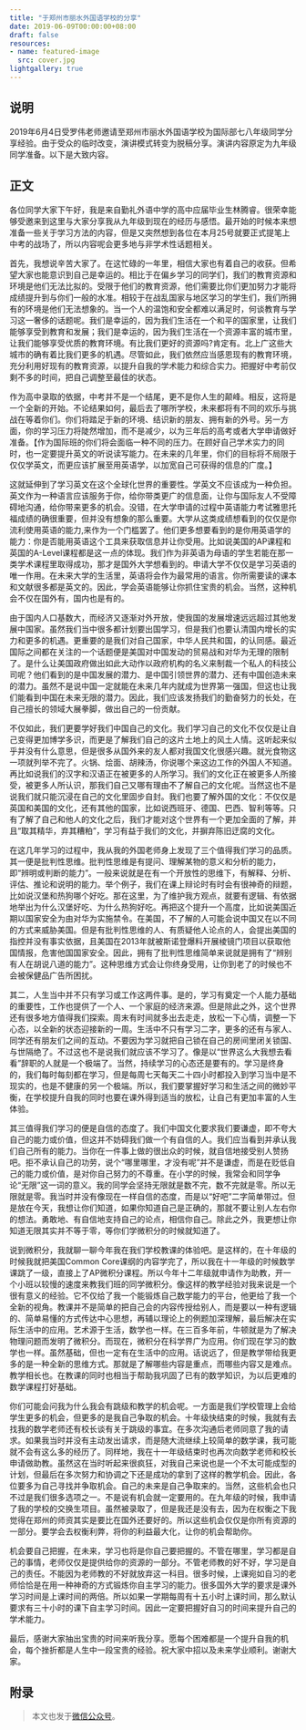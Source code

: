 ```yaml
---
title: "于郑州市丽水外国语学校的分享"
date: 2019-06-09T00:00:00+08:00
draft: false
resources:
- name: featured-image
  src: cover.jpg
lightgallery: true
---
```


## 说明

2019年6月4日受罗伟老师邀请至郑州市丽水外国语学校为国际部七八年级同学分享经验。由于受众的临时改变，演讲模式转变为脱稿分享。演讲内容原定为九年级同学准备。以下是大致内容。

## 正文

各位同学大家下午好，我是来自勤礼外语中学的高中应届毕业生林腾睿。很荣幸能够受邀来到这里与大家分享我从九年级到现在的经历与感悟。最开始的时候本来想准备一些关于学习方法的内容，但是又突然想到各位在本月25号就要正式提笔上中考的战场了，所以内容呢会更多地与非学术性话题相关。

首先，我想说辛苦大家了。在这忙碌的一年里，相信大家也有着自己的收获。但希望大家也能意识到自己是幸运的。相比于在偏乡学习的同学们，我们的教育资源和环境是他们无法比拟的。受限于他们的教育资源，他们需要比你们更加努力才能将成绩提升到与你们一般的水准。相较于在战乱国家与地区学习的学生们，我们所拥有的环境是他们无法想象的。当一个人的温饱和安全都难以满足时，何谈教育与学习这一奢侈的话题呢。我们是幸运的，因为我们生活在一个和平的国家里，让我们能够享受到教育和发展；我们是幸运的，因为我们生活在一个资源丰富的城市里，让我们能够享受优质的教育环境。有比我们更好的资源吗?肯定有。北上广这些大城市的确有着比我们更多的机遇。尽管如此，我们依然应当感恩现有的教育环境，充分利用好现有的教育资源，以提升自我的学术能力和综合实力。把握好中考前仅剩不多的时间，把自己调整至最佳的状态。

作为高中录取的依据，中考并不是一个结尾，更不是你人生的颠峰。相反，这将是一个全新的开始。不论结果如何，最后去了哪所学校，未来都将有不同的欢乐与挑战在等着你们。你们将踏足于新的环境、结识新的朋友、拥有新的外号。另一方面，你的学习压力将陡然增加，而不是减少，以为三年后的高考或者大学申请做好准备。【作为国际班的你们将会面临一种不同的压力。在顾好自己学术实力的同时，也一定要提升英文的听说读写能力。在未来的几年里，你们的目标将不局限于仅仅学英文，而更应该扩展至用英语学，以加宽自己可获得的信息的广度。】

这就延伸到了学习英文在这个全球化世界的重要性。学英文不应该成为一种负担。英文作为一种语言应该服务于你，给你带类更广的信息面，让你与国际友人不受障碍地沟通，给你带来更多的机会。没错，在大学申请的过程中英语能力考试雅思托福成绩的确很重要，但并没有想象的那么重要。大学从这类成绩想看到的仅仅是你流利使用英语的能力,来作为一个门槛罢了。他们更多想要看到的是你用英语学的能力：你是否能用英语这个工具来获取信息并让你受用。比如说美国的AP课程和英国的A-Level课程都是这一点的体现。我们作为非英语为母语的学生若能在那一类学术课程里取得成功，那才是国外大学想看到的。申请大学不仅仅是学习英语的唯一作用。在未来大学的生活里，英语将会作为最常用的语言。你所需要读的课本和文献很多都是英文的。因此，学会英语能够让你抓住宝贵的机会。当然，这种机会不仅在国外有，国内也是有的。

由于国内人口基数大，而经济又逐渐对外开放，使我国的发展增速远远超过其他发展中国家。虽然我们当中很多都计划要出国学习，但是我们也要认清国内增长的实力和更多的机遇。更重要的是我们对自己国家，中华人民共和国，的认同感。最近国际之间都在关注的一个话题便是美国对中国发动的贸易战和对华为无理的限制了。是什么让美国政府做出如此大动作以政府机构的名义来制裁一个私人的科技公司呢？他们看到的是中国发展的潜力、是中国引领世界的潜力、还有中国创造未来的潜力。虽然不是说中国一定就能在未来几年内就成为世界第一强国，但这也让我们能看到中国在未来无限的潜力。因此，我们应该发扬我们的勤奋努力的长处，在自己擅长的领域大展拳脚，做出自己的一份贡献。

不仅如此，我们更要学好我们中国自己的文化。我们学习自己的文化不仅仅是让自己变得更加博学多识，而更是了解我们自己的这片土地上的风土人情。这听起来似乎并没有什么意思，但是很多从国外来的友人都对我国文化很感兴趣。就光食物这一项就列举不完了。火锅、烩面、胡辣汤，你说哪个来这边工作的外国人不知道。再比如说我们的汉字和汉语正在被更多的人所学习。我们的文化正在被更多人所接受，被更多人所认识，那我们自己又哪有理由不了解自己的文化呢。当然这也不是说我们就只能沉浸在自己的文化里固步自封。我们也要了解外国的文化：不仅仅是英国和美国的文化，还有其他的国家，比如说西班牙、德国、巴西、智利等等。只有了解了自己和他人的文化之后，我们才能对这个世界有一个更加全面的了解，并且“取其精华，弃其糟粕”，学习有益于我们的文化，并摒弃陈旧迂腐的文化。

在这几年学习的过程中，我从我的外国老师身上发现了三个值得我们学习的品质。其一便是批判性思维。批判性思维是有提问、理解某物的意义和分析的能力，即“辨明或判断的能力”。一般来说就是在有一个开放性的思维下，有解释、分析、评估、推论和说明的能力。举个例子，我们在课上辩论时有时会有很神奇的辩题，比如说汉堡和热狗哪个好吃。那在这里，为了维护我方观点，就要有逻辑、有依据地举出为什么汉堡好吃、为什么热狗好吃。再把这个提升一个高度，比如说美国近期以国家安全为由对华为实施禁令。在美国，不了解的人可能会说中国又在以不同的方式来威胁美国。但是有批判性思维的人、有质疑他人论点的人，会提出美国的指控并没有事实依据，且美国在2013年就被斯诺登爆料开展棱镜门项目以获取他国情报，危害他国国家安全。因此，拥有了批判性思维简单来说就是拥有了“辨别有人在胡说八道的能力”。这种思维方式会让你终身受用，让你到老了的时候也不会被保健品广告所困扰。

其二，人生当中并不只有学习或工作这两件事。是的，学习有奠定一个人能力基础的重要性，工作也提供了一个人、一个家庭的经济来源。但是除此之外，这个世界还有很多地方值得我们探索。周末有时间就多出去走走，放松一下心情，调整一下心态，以全新的状态迎接新的一周。生活中不只有学习二字，更多的还有与家人、同学还有朋友们之间的互动。不要因为学习就把自己锁在自己的房间里闭关锁国、与世隔绝了。不过这也不是说我们就应该不学习了。像是以“世界这么大我想去看看”辞职的人就是一个极端了。当然，持续学习的心态还是要有的。学习是终身的，我们每时每刻都在学习，但是每周七天每天二十四小时都投入到学习当中是不现实的，也是不健康的另一个极端。所以，我们要掌握好学习和生活之间的微妙平衡，在学校提升自我的同时也要在课外得到适当的放松，让自己有更加丰富的人生体验。

其三值得我们学习的便是自信的态度了。我们中国文化要求我们要谦虚，即不夸大自己的能力或价值，但这并不妨碍我们做一个有自信的人。我们应当看到并承认我们自己所有的能力。当你在一件事上做的很出众的时候，就自信地接受别人赞扬吧。拒不承认自己的功劳，说个“哪里哪里，才没有呢”并不是谦虚，而是在贬低自己的能力或价值，是对你自己努力的不尊重。在小学的时候，我常会和同学争论“无限”这一词的意义。我的同学会坚持无限就是数不完，数不完就是零。所以无限就是零。我当时并没有像现在一样自信的态度，而是以“好吧”二字简单带过。但是放在今天，我想让你们知道，如果你知道自己是正确的，那就不要让别人左右你的想法。勇敢地、有自信地支持自己的论点，相信你自己。除此之外，我更想让你知道无限其实并不等于零，等你们学微积分的时候就知道了。

说到微积分，我就聊一聊今年我在我们学校教课的体验吧。是这样的，在十年级的时候我就把美国Common Core课纲的内容学完了，所以我在十一年级的时候数学课跳了一级，直接上了AP微积分课程。所以今年十二年级就申请作为助教，开一个小班以较慢的速度来教我们班的同学微积分。像这样的教学经验对我来说是一个很有意义的经验。它不仅给了我一个能锻炼自己数学能力的平台，他更给了我一个全新的视角。教课并不是简单的把自己会的内容传授给别人，而是要以一种有逻辑的、简单易懂的方式传达中心思想，再辅以理论上的例题加深理解，最后解决在实际生活中的应用。艺术源于生活，数学也一样。在三百多年前，牛顿就是为了解决物理问题而发明了微积分。而现在，微积分在科学界广为应用。你们现在学习的数学也一样。虽然基础，但也一定有在生活中的应用。话说远了，但是教学带给我更多的是一种全新的思维方式。那就是了解哪些内容是重点，而哪些内容又是难点。教学相长也。在教课的同时也相当于帮助我巩固了已有的数学知识，为以后更难的数学课程打好基础。

你们可能会问我为什么我会有跳级和教学的机会呢。一方面是我们学校管理上会给学生更多的机会，但更多的是我自己争取的机会。十年级快结束的时候，我就有去找我的数学老师还有校长谈有关于跳级的事宜。在多次沟通后老师同意了我的请求。如果我当时并没有主动发出请求，而是随大流继续上较简单的数学课，我可能就不会有这么多的经历了。同样地，我在十一年级结束时也再次向数学老师和校长申请做助教。虽然这在当时听起来很疯狂，对我自己来说也是一个不太可能成型的计划，但最后在多次努力和协调之下还是成功的拿到了这样的教学机会。因此，各位要多为自己寻找并争取机会。自己的未来是自己争取来的。当然，这些机会也只不过是我们很多选项之一。不是说有机会就一定要用的。在九年级的时候，我申请了我的学校的交换生项目。虽然被录取了，但是我还是没有去，因为在权衡之下我觉得在郑州的师资其实是要比在国外还要好的。所以这些机会仅仅是你所有资源的一部分。要学会去权衡利弊，将你的利益最大化，让你的机会帮助你。

机会要自己把握，在未来，学习也将是你自己要把握的。不管在哪里，学习都是自己的事情，老师仅仅是提供给你的资源的一部分。不管老师教的好不好，学习是自己的责任。不能因为老师教的不好就放弃这一科目。很多时候，上课宛如自习的老师恰恰是在用一种神奇的方式锻炼你自主学习的能力。很多国外大学的要求是课外学习时间是上课时间的两倍。所以如果一学期每周有十五小时上课时间，那么默认要求有三十小时的课下自主学习时间。因此一定要把握好自习的时间来提升自己的学术能力。

最后，感谢大家抽出宝贵的时间来听我分享。愿每个困难都是一个提升自我的机会，每个挫折都是人生中一段宝贵的经验。祝大家中招以及未来学业顺利。谢谢大家。

## 附录

> 本文也发于[微信公众号](https://mp.weixin.qq.com/s/D6qbh2-JgSGTR_uk9CGLsQ)。
